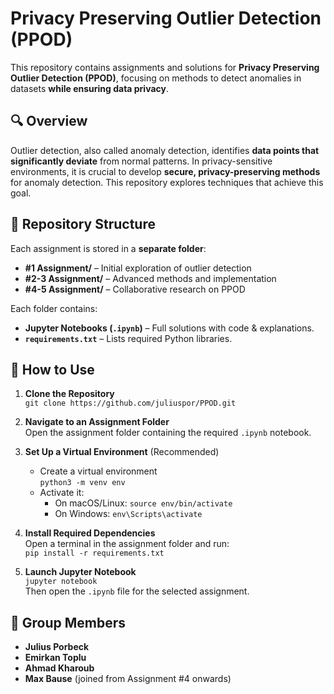 # Privacy Preserving Outlier Detection (PPOD)

This repository contains assignments and solutions for **Privacy Preserving Outlier Detection (PPOD)**, focusing on methods to detect anomalies in datasets **while ensuring data privacy**.

## 🔍 Overview

Outlier detection, also called anomaly detection, identifies **data points that significantly deviate** from normal patterns. In privacy-sensitive environments, it is crucial to develop **secure, privacy-preserving methods** for anomaly detection. This repository explores techniques that achieve this goal.

## 📁 Repository Structure

Each assignment is stored in a **separate folder**:

- **#1 Assignment/** – Initial exploration of outlier detection  
- **#2-3 Assignment/** – Advanced methods and implementation  
- **#4-5 Assignment/** – Collaborative research on PPOD  

Each folder contains:
- **Jupyter Notebooks (`.ipynb`)** – Full solutions with code & explanations.
- **`requirements.txt`** – Lists required Python libraries.

## 🚀 How to Use

1. **Clone the Repository**  
   `git clone https://github.com/juliuspor/PPOD.git`

2. **Navigate to an Assignment Folder**  
   Open the assignment folder containing the required `.ipynb` notebook.

3. **Set Up a Virtual Environment** (Recommended)  
   - Create a virtual environment  
     `python3 -m venv env`  
   - Activate it:  
     - On macOS/Linux: `source env/bin/activate`  
     - On Windows: `env\Scripts\activate`

4. **Install Required Dependencies**  
   Open a terminal in the assignment folder and run:  
   `pip install -r requirements.txt`

5. **Launch Jupyter Notebook**  
   `jupyter notebook`  
   Then open the `.ipynb` file for the selected assignment.

## 👥 Group Members

- **Julius Porbeck**
- **Emirkan Toplu**
- **Ahmad Kharoub**
- **Max Bause** (joined from Assignment #4 onwards)
